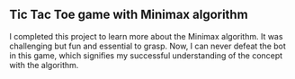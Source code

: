 ## Tic Tac Toe game with Minimax algorithm

I completed this project to learn more about the Minimax algorithm. It was challenging but fun and essential to grasp. Now, I can never defeat the bot in this game, which signifies my successful understanding of the concept with the algorithm.
